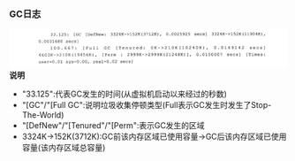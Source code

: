 ### GC日志

![](/assets/201708022158.png)  
**说明**
* "33.125":代表GC发生的时间(从虚拟机启动以来经过的秒数)
* "[GC"/"[Full GC":说明垃圾收集停顿类型(Full表示GC发生时发生了Stop-The-World)
* "[DefNew"/"[Tenured"/"[Perm":表示GC发生的区域
* 3324K->152K(3712K):GC前该内存区域已使用容量->GC后该内存区域已使用容量(该内存区域总容量)
